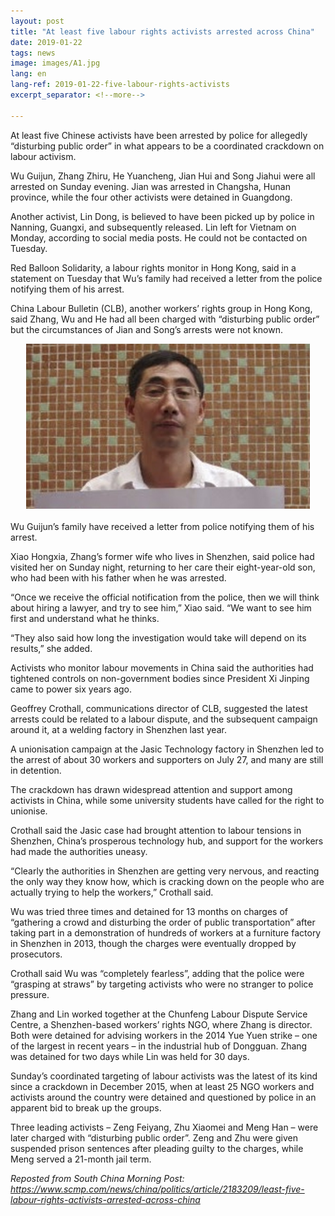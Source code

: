 ```yaml
---
layout: post
title: "At least five labour rights activists arrested across China"
date: 2019-01-22
tags: news
image: images/A1.jpg
lang: en
lang-ref: 2019-01-22-five-labour-rights-activists
excerpt_separator: <!--more-->

---
```


At least five Chinese activists have been arrested by police for allegedly “disturbing public order” in what appears to be a coordinated crackdown on labour activism.

Wu Guijun, Zhang Zhiru, He Yuancheng, Jian Hui and Song Jiahui were all arrested on Sunday evening. Jian was arrested in Changsha, Hunan province, while the four other activists were detained in Guangdong.

Another activist, Lin Dong, is believed to have been picked up by police in Nanning, Guangxi, and subsequently released. Lin left for Vietnam on Monday, according to social media posts. He could not be contacted on Tuesday.

Red Balloon Solidarity, a labour rights monitor in Hong Kong, said in a statement on Tuesday that Wu’s family had received a letter from the police notifying them of his arrest.

China Labour Bulletin (CLB), another workers’ rights group in Hong Kong, said Zhang, Wu and He had all been charged with “disturbing public order” but the circumstances of Jian and Song’s arrests were not known.

<div style="text-align:center"><img src="/images/A2.jpg" width="90%"/></div>
<br>Wu Guijun’s family have received a letter from police notifying them of his arrest.<br>


Xiao Hongxia, Zhang’s former wife who lives in Shenzhen, said police had visited her on Sunday night, returning to her care their eight-year-old son, who had been with his father when he was arrested.

“Once we receive the official notification from the police, then we will think about hiring a lawyer, and try to see him,” Xiao said. “We want to see him first and understand what he thinks.

“They also said how long the investigation would take will depend on its results,” she added.

Activists who monitor labour movements in China said the authorities had tightened controls on non-government bodies since President Xi Jinping came to power six years ago.

Geoffrey Crothall, communications director of CLB, suggested the latest arrests could be related to a labour dispute, and the subsequent campaign around it, at a welding factory in Shenzhen last year.

A unionisation campaign at the Jasic Technology factory in Shenzhen led to the arrest of about 30 workers and supporters on July 27, and many are still in detention.

The crackdown has drawn widespread attention and support among activists in China, while some university students have called for the right to unionise.

Crothall said the Jasic case had brought attention to labour tensions in Shenzhen, China’s prosperous technology hub, and support for the workers had made the authorities uneasy.

“Clearly the authorities in Shenzhen are getting very nervous, and reacting the only way they know how, which is cracking down on the people who are actually trying to help the workers,” Crothall said.

Wu was tried three times and detained for 13 months on charges of “gathering a crowd and disturbing the order of public transportation” after taking part in a demonstration of hundreds of workers at a furniture factory in Shenzhen in 2013, though the charges were eventually dropped by prosecutors.

Crothall said Wu was “completely fearless”, adding that the police were “grasping at straws” by targeting activists who were no stranger to police pressure.

Zhang and Lin worked together at the Chunfeng Labour Dispute Service Centre, a Shenzhen-based workers’ rights NGO, where Zhang is director. Both were detained for advising workers in the 2014 Yue Yuen strike – one of the largest in recent years – in the industrial hub of Dongguan. Zhang was detained for two days while Lin was held for 30 days.

Sunday’s coordinated targeting of labour activists was the latest of its kind since a crackdown in December 2015, when at least 25 NGO workers and activists around the country were detained and questioned by police in an apparent bid to break up the groups.

Three leading activists – Zeng Feiyang, Zhu Xiaomei and Meng Han – were later charged with “disturbing public order”. Zeng and Zhu were given suspended prison sentences after pleading guilty to the charges, while Meng served a 21-month jail term.

<em>Reposted from South China Morning Post: <https://www.scmp.com/news/china/politics/article/2183209/least-five-labour-rights-activists-arrested-across-china></em>
